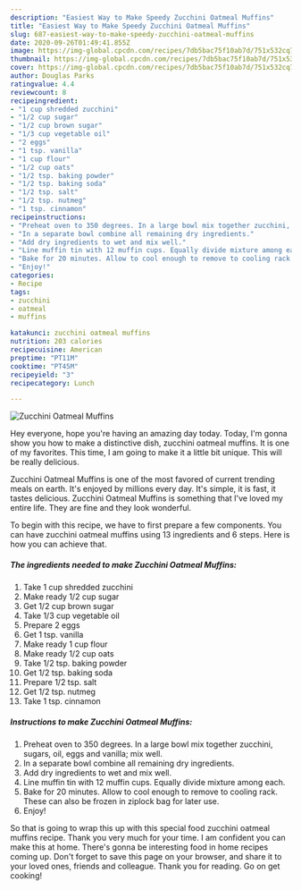 ```yaml
---
description: "Easiest Way to Make Speedy Zucchini Oatmeal Muffins"
title: "Easiest Way to Make Speedy Zucchini Oatmeal Muffins"
slug: 687-easiest-way-to-make-speedy-zucchini-oatmeal-muffins
date: 2020-09-26T01:49:41.855Z
image: https://img-global.cpcdn.com/recipes/7db5bac75f10ab7d/751x532cq70/zucchini-oatmeal-muffins-recipe-main-photo.jpg
thumbnail: https://img-global.cpcdn.com/recipes/7db5bac75f10ab7d/751x532cq70/zucchini-oatmeal-muffins-recipe-main-photo.jpg
cover: https://img-global.cpcdn.com/recipes/7db5bac75f10ab7d/751x532cq70/zucchini-oatmeal-muffins-recipe-main-photo.jpg
author: Douglas Parks
ratingvalue: 4.4
reviewcount: 8
recipeingredient:
- "1 cup shredded zucchini"
- "1/2 cup sugar"
- "1/2 cup brown sugar"
- "1/3 cup vegetable oil"
- "2 eggs"
- "1 tsp. vanilla"
- "1 cup flour"
- "1/2 cup oats"
- "1/2 tsp. baking powder"
- "1/2 tsp. baking soda"
- "1/2 tsp. salt"
- "1/2 tsp. nutmeg"
- "1 tsp. cinnamon"
recipeinstructions:
- "Preheat oven to 350 degrees. In a large bowl mix together zucchini, sugars, oil, eggs and vanilla; mix well."
- "In a separate bowl combine all remaining dry ingredients."
- "Add dry ingredients to wet and mix well."
- "Line muffin tin with 12 muffin cups. Equally divide mixture among each."
- "Bake for 20 minutes. Allow to cool enough to remove to cooling rack. These can also be frozen in ziplock bag for later use."
- "Enjoy!"
categories:
- Recipe
tags:
- zucchini
- oatmeal
- muffins

katakunci: zucchini oatmeal muffins 
nutrition: 203 calories
recipecuisine: American
preptime: "PT11M"
cooktime: "PT45M"
recipeyield: "3"
recipecategory: Lunch

---
```



![Zucchini Oatmeal Muffins](https://img-global.cpcdn.com/recipes/7db5bac75f10ab7d/751x532cq70/zucchini-oatmeal-muffins-recipe-main-photo.jpg)

Hey everyone, hope you're having an amazing day today. Today, I'm gonna show you how to make a distinctive dish, zucchini oatmeal muffins. It is one of my favorites. This time, I am going to make it a little bit unique. This will be really delicious.

Zucchini Oatmeal Muffins is one of the most favored of current trending meals on earth. It's enjoyed by millions every day. It's simple, it is fast, it tastes delicious. Zucchini Oatmeal Muffins is something that I've loved my entire life. They are fine and they look wonderful.




To begin with this recipe, we have to first prepare a few components. You can have zucchini oatmeal muffins using 13 ingredients and 6 steps. Here is how you can achieve that.

<!--inarticleads1-->

##### The ingredients needed to make Zucchini Oatmeal Muffins:

1. Take 1 cup shredded zucchini
1. Make ready 1/2 cup sugar
1. Get 1/2 cup brown sugar
1. Take 1/3 cup vegetable oil
1. Prepare 2 eggs
1. Get 1 tsp. vanilla
1. Make ready 1 cup flour
1. Make ready 1/2 cup oats
1. Take 1/2 tsp. baking powder
1. Get 1/2 tsp. baking soda
1. Prepare 1/2 tsp. salt
1. Get 1/2 tsp. nutmeg
1. Take 1 tsp. cinnamon




<!--inarticleads2-->

##### Instructions to make Zucchini Oatmeal Muffins:

1. Preheat oven to 350 degrees. In a large bowl mix together zucchini, sugars, oil, eggs and vanilla; mix well.
1. In a separate bowl combine all remaining dry ingredients.
1. Add dry ingredients to wet and mix well.
1. Line muffin tin with 12 muffin cups. Equally divide mixture among each.
1. Bake for 20 minutes. Allow to cool enough to remove to cooling rack. These can also be frozen in ziplock bag for later use.
1. Enjoy!




So that is going to wrap this up with this special food zucchini oatmeal muffins recipe. Thank you very much for your time. I am confident you can make this at home. There's gonna be interesting food in home recipes coming up. Don't forget to save this page on your browser, and share it to your loved ones, friends and colleague. Thank you for reading. Go on get cooking!
